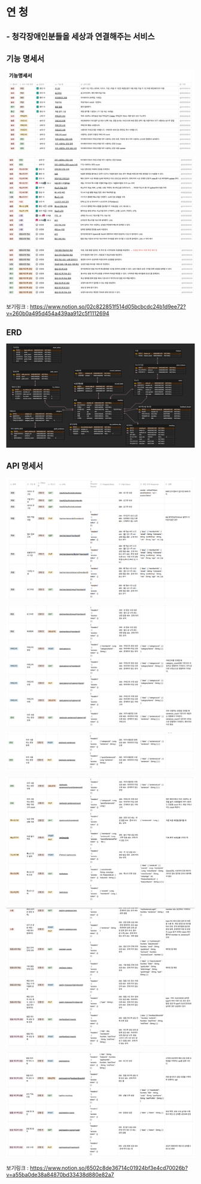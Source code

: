 # 연 청

## - 청각장애인분들을 세상과 연결해주는 서비스



## 기능 명세서

![](./assets/funcspec.png)

![](./assets/funcspec2.png)

![](./assets/funcspec3.png)

 보기링크 : https://www.notion.so/02c822851f514d05bcbcdc24b1d9ee72?v=260b0a495d454a439aa912c5f1112694



## ERD

![](./assets/erd.png)



## API 명세서

![](./assets/apidocument.png)

![](./assets/apidocument2.png)

![](./assets/apidocument3.png)

![](./assets/apidocument4.png)

![](./assets/apidocument5.png)

![](./assets/apidocument6.png)

보기링크 : https://www.notion.so/6502c8de36714c01924bf3e4cd70026b?v=a55ba0de38a84870bd33438d880e82a7
